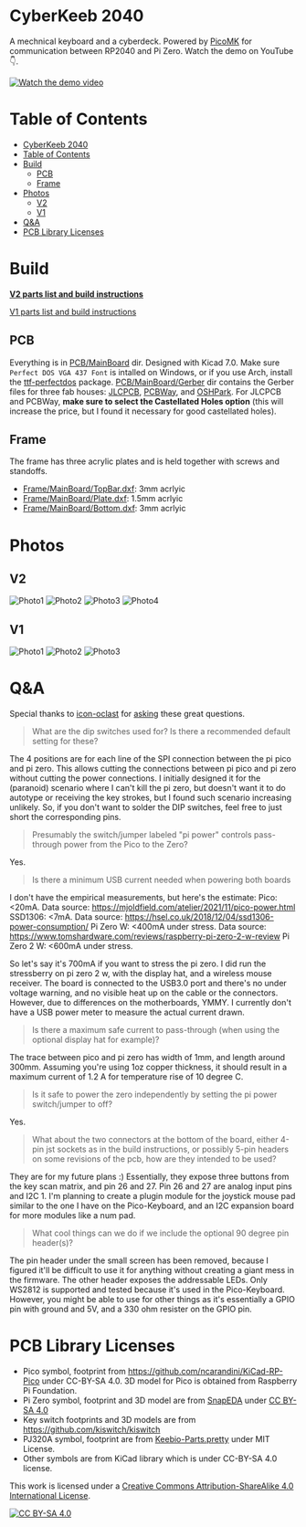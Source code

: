 # CyberKeeb 2040
A mechnical keyboard and a cyberdeck. Powered by [PicoMK](https://github.com/zli117/PicoMK) for communication between RP2040 and Pi Zero. Watch the demo on YouTube 👇.

[![Watch the demo video](Images/Youtube.jpg)](https://youtu.be/GYs4eybdZCU)

# Table of Contents

- [CyberKeeb 2040](#cyberkeeb-2040)
- [Table of Contents](#table-of-contents)
- [Build](#build)
  - [PCB](#pcb)
  - [Frame](#frame)
- [Photos](#photos)
  - [V2](#v2)
  - [V1](#v1)
- [Q\&A](#qa)
- [PCB Library Licenses](#pcb-library-licenses)

# Build

[**V2 parts list and build instructions**](Docs/BuildInstructions_V2.md)

[V1 parts list and build instructions](Docs/BuildInstructions_V1.md)

## PCB
Everything is in [PCB/MainBoard](PCB/MainBoard) dir. Designed with Kicad 7.0. Make sure `Perfect DOS VGA 437 Font` is intalled on Windows, or if you use Arch, install the [ttf-perfectdos](https://aur.archlinux.org/packages/ttf-perfectdos) package. [PCB/MainBoard/Gerber](PCB/MainBoard/Gerber) dir contains the Gerber files for three fab houses: [JLCPCB](PCB/MainBoard/Gerber/JLCPCB/), [PCBWay](PCB/MainBoard/Gerber/PCBWay/), and [OSHPark](PCB/MainBoard/Gerber/OSHPark/). For JLCPCB and PCBWay, **make sure to select the Castellated Holes option** (this will increase the price, but I found it necessary for good castellated holes).

## Frame
The frame has three acrylic plates and is held together with screws and standoffs.

 * [Frame/MainBoard/TopBar.dxf](Frame/MainBoard/TopBar.dxf): 3mm acrlyic
 * [Frame/MainBoard/Plate.dxf](Frame/MainBoard/Plate.dxf): 1.5mm acrlyic
 * [Frame/MainBoard/Bottom.dxf](Frame/MainBoard/Bottom.dxf): 3mm acrlyic

# Photos

## V2

![Photo1](Images/V2_Photo1.jpg)
![Photo2](Images/V2_Photo2.jpg)
![Photo3](Images/V2_Photo3.jpg)
![Photo4](Images/V2_Photo4.jpg)

## V1

![Photo1](Images/V1_Photo1.jpg)
![Photo2](Images/V1_Photo2.jpg)
![Photo3](Images/V1_Photo3.jpg)

# Q&A

Special thanks to [icon-oclast](https://github.com/icon-oclast) for [asking](https://github.com/zli117/CyberKeeb2040/issues/2) these great questions.

> What are the dip switches used for? Is there a recommended default setting for these?

The 4 positions are for each line of the SPI connection between the pi pico and pi zero. This allows cutting the connections between pi pico and pi zero without cutting the power connections. I initially designed it for the (paranoid) scenario where I can't kill the pi zero, but doesn't want it to do autotype or receiving the key strokes, but I found such scenario increasing unlikely. So, if you don't want to solder the DIP switches, feel free to just short the corresponding pins.

> Presumably the switch/jumper labeled "pi power" controls pass-through power from the Pico to the Zero?

Yes.

> Is there a minimum USB current needed when powering both boards

I don't have the empirical measurements, but here's the estimate:
Pico: <20mA. Data source: https://mjoldfield.com/atelier/2021/11/pico-power.html
SSD1306: <7mA. Data source: https://hsel.co.uk/2018/12/04/ssd1306-power-consumption/
Pi Zero W: <400mA under stress. Data source: https://www.tomshardware.com/reviews/raspberry-pi-zero-2-w-review
Pi Zero 2 W: <600mA under stress.

So let's say it's 700mA if you want to stress the pi zero. I did run the stressberry on pi zero 2 w, with the display hat, and a wireless mouse receiver. The board is connected to the USB3.0 port and there's no under voltage warning, and no visible heat up on the cable or the connectors. However, due to differences on the motherboards, YMMY. I currently don't have a USB power meter to measure the actual current drawn.

> Is there a maximum safe current to pass-through (when using the optional display hat for example)?

The trace between pico and pi zero has width of 1mm, and length around 300mm. Assuming you're using 1oz copper thickness, it should result in a maximum current of 1.2 A for temperature rise of 10 degree C.

> Is it safe to power the zero independently by setting the pi power switch/jumper to off?

Yes.

> What about the two connectors at the bottom of the board, either 4-pin jst sockets as in the build instructions, or possibly 5-pin headers on some revisions of the pcb, how are they intended to be used?

They are for my future plans :) Essentially, they expose three buttons from the key scan matrix, and pin 26 and 27. Pin 26 and 27 are analog input pins and I2C 1. I'm planning to create a plugin module for the joystick mouse pad similar to the one I have on the Pico-Keyboard, and an I2C expansion board for more modules like a num pad. 

> What cool things can we do if we include the optional 90 degree pin header(s)?

The pin header under the small screen has been removed, because I figured it'll be difficult to use it for anything without creating a giant mess in the firmware. The other header exposes the addressable LEDs. Only WS2812 is supported and tested because it's used in the Pico-Keyboard. However, you might be able to use for other things as it's essentially a GPIO pin with ground and 5V, and a 330 ohm resister on the GPIO pin.

# PCB Library Licenses

 * Pico symbol, footprint from https://github.com/ncarandini/KiCad-RP-Pico under CC-BY-SA 4.0. 3D model for Pico is obtained from Raspberry Pi Foundation.
 * Pi Zero symbol, footprint and 3D model are from [SnapEDA](https://www.snapeda.com/parts/ADA3708/Adafruit%20Industries%20LLC/view-part/) under [CC BY-SA 4.0](https://support.snapeda.com/en/articles/2957814-what-is-the-license-for-symbols-and-footprints)
 * Key switch footprints and 3D models are from https://github.com/kiswitch/kiswitch
 * PJ320A symbol, footprint are from [Keebio-Parts.pretty](https://github.com/keebio/Keebio-Parts.pretty/blob/master/TRRS-PJ-320A.kicad_mod) under MIT License.
 * Other symbols are from KiCad library which is under CC-BY-SA 4.0 license. 

This work is licensed under a
[Creative Commons Attribution-ShareAlike 4.0 International License][cc-by-sa].

[![CC BY-SA 4.0][cc-by-sa-image]][cc-by-sa]

[cc-by-sa]: http://creativecommons.org/licenses/by-sa/4.0/
[cc-by-sa-image]: https://licensebuttons.net/l/by-sa/4.0/88x31.png
[cc-by-sa-shield]: https://img.shields.io/badge/License-CC%20BY--SA%204.0-lightgrey.svg
